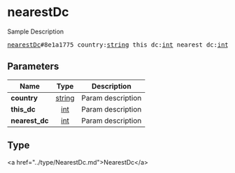# nearestDc

Sample Description

<pre>
<a href="../constructor/nearestDc.md">nearestDc</a>#8e1a1775 country:<a href="../type/string.md">string</a> this_dc:<a href="../type/int.md">int</a> nearest_dc:<a href="../type/int.md">int</a> = <a href="../type/NearestDc.md">NearestDc</a>;
</pre>

## Parameters

| Name | Type | Description |
|------|:----:|-------------|
| **country** | <a href="../type/string.md">string</a> | Param description |
| **this_dc** | <a href="../type/int.md">int</a> | Param description |
| **nearest_dc** | <a href="../type/int.md">int</a> | Param description |

## Type

&lt;a href=&#34;../type/NearestDc.md&#34;&gt;NearestDc&lt;/a&gt;
